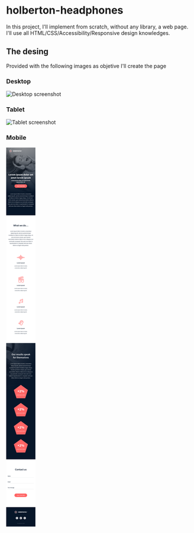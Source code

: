 # holberton-headphones

In this project, I'll implement from scratch, without any library,
a web page. I'll use all HTML/CSS/Accessibility/Responsive design knowledges.

## The desing

Provided with the following images as objetive I'll create the page

### Desktop

![Desktop screenshot](./Archive/01_headphones_desktop@2x.png)

### Tablet

![Tablet screenshot](./Archive/01_headphones_tablet@2x.png)

### Mobile

![Mobile screenshot](./Archive/01_headphones_mobile@2x.png)
